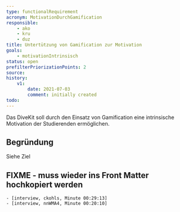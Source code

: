 ```yaml
---
type: functionalRequirement
acronym: MotivationDurchGamification
responsible: 
    - ako
    - kru
    - duz
title: Untertützung von Gamification zur Motivation
goals: 
    - motivationIntrinsisch
status: open
prefilterPriorizationPoints: 2
source:
history:
    v1:
        date: 2021-07-03
        comment: initially created
todo: 
---
```


Das DiveKit soll durch den Einsatz von Gamification eine intrinsische Motivation der Studierenden ermöglichen.

## Begründung

Siehe Ziel

## FIXME - muss wieder ins Front Matter hochkopiert werden
    - [interview, ckohls, Minute 00:29:13]
    - [interview, nnWMA4, Minute 00:20:10]
